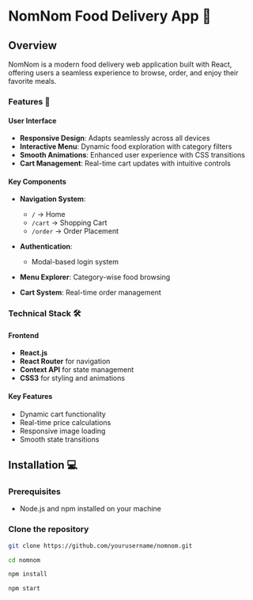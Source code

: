 # NomNom Food Delivery App 🍕

## Overview

NomNom is a modern food delivery web application built with React, offering users a seamless experience to browse, order, and enjoy their favorite meals.

### Features 🌟

#### User Interface

- **Responsive Design**: Adapts seamlessly across all devices
- **Interactive Menu**: Dynamic food exploration with category filters
- **Smooth Animations**: Enhanced user experience with CSS transitions
- **Cart Management**: Real-time cart updates with intuitive controls

#### Key Components

- **Navigation System**:
  - `/` → Home
  - `/cart` → Shopping Cart
  - `/order` → Order Placement

- **Authentication**: 
  - Modal-based login system
- **Menu Explorer**: Category-wise food browsing
- **Cart System**: Real-time order management

### Technical Stack 🛠️

#### Frontend

- **React.js**
- **React Router** for navigation
- **Context API** for state management
- **CSS3** for styling and animations

#### Key Features

- Dynamic cart functionality
- Real-time price calculations
- Responsive image loading
- Smooth state transitions

## Installation 💻

### Prerequisites

- Node.js and npm installed on your machine

### Clone the repository

```sh
git clone https://github.com/yourusername/nomnom.git

cd nomnom

npm install

npm start
